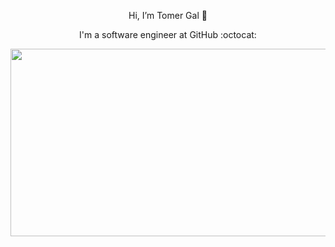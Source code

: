 <p align="center">Hi, I’m Tomer Gal 👋</p>
<p align="center">I'm a software engineer at GitHub :octocat:</p>
<p align="center"><img src="https://user-images.githubusercontent.com/3589097/190533144-70df578b-62f4-4a28-9f22-abc8773ea60a.gif" width="1000" height="300" align="center" /></p>

